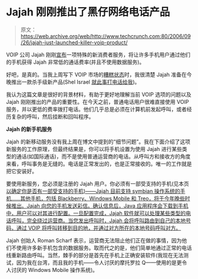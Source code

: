 # Jajah 刚刚推出了黑仔网络电话产品

> 原文：<https://web.archive.org/web/http://www.techcrunch.com:80/2006/09/26/jajah-just-launched-killer-voip-product/>

 [](https://web.archive.org/web/20220818234532/http://www.jajah.com/) VOIP 公司 Jajah 刚刚[宣布](https://web.archive.org/web/20220818234532/http://blog.jajah.com/index.php?/archives/139-JAJAH-Goes-Mobile!.html)一项特殊的新消费者服务，将让许多手机用户通过他们的手机获得 Jajah 非常低的通话费率(并且不使用数据服务)。

好吧，是真的。当我上周写下 VOIP 市场的[糟糕状态](https://web.archive.org/web/20220818234532/http://www.beta.techcrunch.com/2006/09/23/voip-the-details-kill-the-fun/)时，我很清楚 Jajah 准备在今晚推出一款杀手级新产品(Shel Israel [就此事打电话给我](https://web.archive.org/web/20220818234532/http://redcouch.typepad.com/weblog/2006/09/michael_arringt.html))。

我认为这篇文章是很好的背景材料，有助于更好地理解当前 VOIP 选项的问题以及 Jajah 刚刚推出的产品的重要性。在今天之前，普通电话用户很难直接使用 VOIP 服务，并以更低的费率拨打电话。他们几乎总是必须在计算机前发起呼叫，或者经历复杂的呼叫，然后挂断和回叫程序。

**Jajah 的新手机服务**

Jajah 的新移动服务没有我上周在博文中提到的“细节问题”。我在下面介绍了这项新服务的工作原理，但最终结果是，你可以将手机设置为使用 Jajah 进行某些类型的通话(如国际通话)，而不是使用普通运营商的电话。从呼叫方和接收方的角度来看，呼叫事务是无缝的。电话是正常发出的，也是正常接收的。唯一的工作就是把它安装好。

要使用新服务，您必须是注册的 Jajah 用户。你必须有一部受支持的手机(见本页[以确定你是否有一部受支持的手机)——Jajah 目前支持 symbian 操作系统的手机……其他手机，包括 Blackberry、Windows Mobile 和 Treo，将于今年晚些时候推出。Jajah 向您的手机发送彩信。确认信息后，Java 应用程序会下载到手机中，用户可以对其进行配置。一旦配置完成，Jajah 软件就可以处理某些类型的电话呼叫，完全绕过运营商。当您发出呼叫时，Jajah 会将呼叫路由到自己的本地号码，通过 VOIP 将呼叫转移到目的地，并通过对方所在的本地号码呼叫对方。](https://web.archive.org/web/20220818234532/http://www.jajah.com/info/tools/mobile/)

Jajah 创始人 Roman Scharf 表示，运营商无法阻止他们正在做的事情，因为他们不使用许多新手机包含的数据服务。取而代之的是，他们简单地通过正常的电话线重新路由呼叫。当然，棘手的部分是首先在手机上正确安装软件(我现在无法测试，因为我在台湾，而且我的手机——令人讨厌的摩托罗拉 Q——使用的是更令人讨厌的 Windows Mobile 操作系统)。